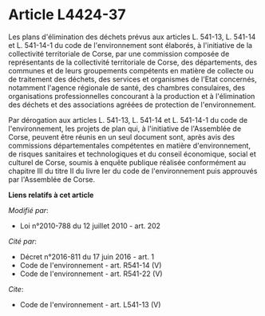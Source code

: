# Article L4424-37

Les plans d'élimination des déchets prévus aux articles L. 541-13, L. 541-14 et L. 541-14-1 du code de l'environnement sont
élaborés, à l'initiative de la collectivité territoriale de Corse, par une commission composée de représentants de la
collectivité territoriale de Corse, des départements, des communes et de leurs groupements compétents en matière de collecte
ou de traitement des déchets, des services et organismes de l'Etat concernés, notamment l'agence régionale de santé, des
chambres consulaires, des organisations professionnelles concourant à la production et à l'élimination des déchets et des
associations agréées de protection de l'environnement. 

Par dérogation aux articles L. 541-13, L. 541-14 et L. 541-14-1 du code de l'environnement, les projets de plan qui, à
l'initiative de l'Assemblée de Corse, peuvent être réunis en un seul document sont, après avis des commissions
départementales compétentes en matière d'environnement, de risques sanitaires et technologiques et du conseil économique,
social et culturel de Corse, soumis à enquête publique réalisée conformément au chapitre III du titre II du livre Ier du code
de l'environnement puis approuvés par l'Assemblée de Corse.

**Liens relatifs à cet article**

_Modifié par_:

  - Loi n°2010-788 du 12 juillet 2010 - art. 202

_Cité par_:

  - Décret n°2016-811 du 17 juin 2016 - art. 1
  - Code de l'environnement - art. R541-14 (V)
  - Code de l'environnement - art. R541-22 (V)

_Cite_:

  - Code de l'environnement - art. L541-13 (V)
